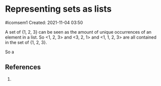 # Representing sets as lists
#icomsem1 
Created: 2021-11-04 03:50

A set of {1, 2, 3} can be seen as the amount of unique occurrences of an element in a list. So <1, 2, 3> and <3, 2, 1> and <1, 1, 2, 3> are all contained in the set of {1, 2, 3}.

So a 

## References
1. 
